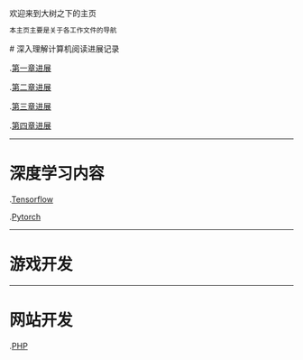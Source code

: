 欢迎来到大树之下的主页

```markdown
本主页主要是关于各工作文件的导航
```

<link rel="icon" type="image/x-icon" href="tree.ico"/>
# 深入理解计算机阅读进展记录

.[第一章进展](docs/计算机安全/第一章进度.html)

.[第二章进展](docs/计算机安全/第二章进度.html)

.[第三章进展](docs/计算机安全/第三章进度.html)

.[第四章进展](docs/计算机安全/第三章进度.html)

---
# 深度学习内容
.[Tensorflow](docs/深度学习/Tensorflow.html)

.[Pytorch](docs/深度学习/Pytorch.html)

---
# 游戏开发

---
# 网站开发
.[PHP](docs/网站/PHP.md)
